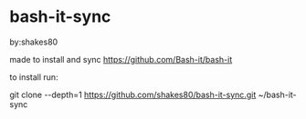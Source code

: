# bash-it-sync
by:shakes80


made to install and sync https://github.com/Bash-it/bash-it


to install run: 

git clone --depth=1 https://github.com/shakes80/bash-it-sync.git ~/bash-it-sync
